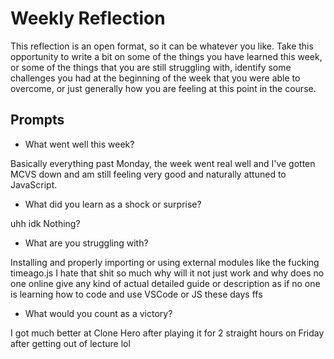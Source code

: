 # Weekly Reflection
This reflection is an open format, so it can be whatever you like. Take this opportunity to write a bit on some of the things you have learned this week, or some of the things that you are still struggling with, identify some challenges you had at the beginning of the week that you were able to overcome, or just generally how you are feeling at this point in the course.

## Prompts
- What went well this week?

Basically everything past Monday, the week went real well and I've gotten MCVS down and am still feeling very good and naturally attuned to JavaScript.

- What did you learn as a shock or surprise?

uhh idk Nothing?

- What are you struggling with?

Installing and properly importing or using external modules like the fucking timeago.js I hate that shit so much why will it not just work and why does no one online give any kind of actual detailed guide or description as if no one is learning how to code and use VSCode or JS these days ffs

- What would you count as a victory?

I got much better at Clone Hero after playing it for 2 straight hours on Friday after getting out of lecture lol
